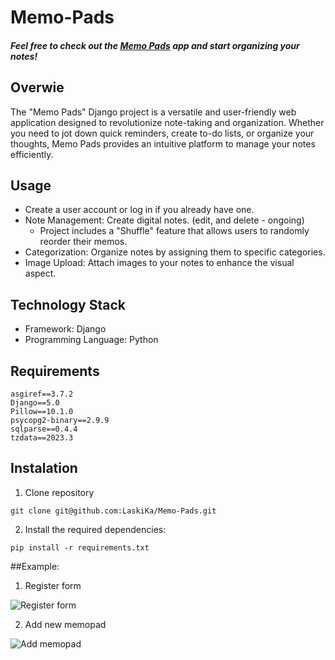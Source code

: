 # Memo-Pads

##### Feel free to check out the [Memo Pads](https://klaski.pythonanywhere.com/) app and start organizing your notes!

## Overwie
The "Memo Pads" Django project is a versatile and user-friendly web application designed to revolutionize note-taking and organization. Whether you need to jot down quick reminders, create to-do lists, or organize your thoughts, Memo Pads provides an intuitive platform to manage your notes efficiently.

## Usage

- Create a user account or log in if you already have one.
- Note Management: Create digital notes. (edit, and delete - ongoing)
  - Project includes a "Shuffle" feature that allows users to randomly reorder their memos.
- Categorization: Organize notes by assigning them to specific categories.
- Image Upload: Attach images to your notes to enhance the visual aspect.


## Technology Stack
- Framework: Django
- Programming Language: Python

## Requirements

```commandline
asgiref==3.7.2
Django==5.0
Pillow==10.1.0
psycopg2-binary==2.9.9
sqlparse==0.4.4
tzdata==2023.3
```
## Instalation
1. Clone repository

```commandline
git clone git@github.com:LaskiKa/Memo-Pads.git
```

2. Install the required dependencies:
```commandline
pip install -r requirements.txt 
```

##Example:

1. Register form

![Register form](https://github.com/LaskiKa/Memo-Pads/assets/111377184/15f65331-a6f1-40f8-b56b-c81893f78b83)

2. Add new memopad

![Add memopad](https://github.com/LaskiKa/Memo-Pads/assets/111377184/e1ab2f79-2418-4ae4-b989-64cfd6a36fc6)


